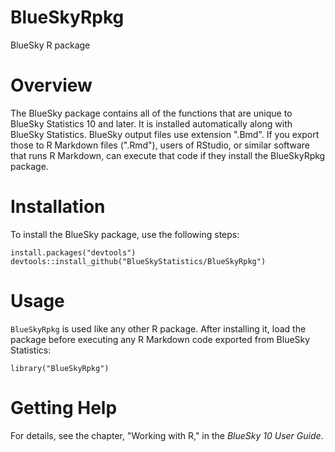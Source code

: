 # BlueSkyRpkg
BlueSky R package

# Overview

The BlueSky package contains all of the functions that are unique to BlueSky Statistics 10 and later. It is installed automatically along with BlueSky Statistics. BlueSky output files use extension ".Bmd". If you export those to R Markdown files (".Rmd"), users of RStudio, or similar software that runs R Markdown, can execute that code if they install the BlueSkyRpkg package. 

# Installation

To install the BlueSky package, use the following steps:

```{r}
install.packages("devtools")
devtools::install_github("BlueSkyStatistics/BlueSkyRpkg")
```

# Usage

`BlueSkyRpkg` is used like any other R package. After installing it, load the package before executing any R Markdown code exported from BlueSky Statistics:

```{r}
library("BlueSkyRpkg")
```

# Getting Help

For details, see the chapter, "Working with R," in the *BlueSky 10 User Guide*.
